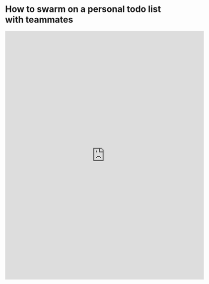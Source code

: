 # How to swarm on a personal todo list with teammates

<iframe src="https://share.descript.com/embed/ilXnYAMs5kk" width="640" height="800" frameborder="0" allowfullscreen></iframe>